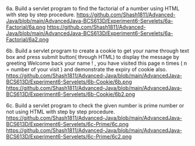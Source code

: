 6a. Build a servlet program to find the factorial of a number using HTML with step by step
procedure.
https://github.com/Shash1811/Advanced-Java/blob/main/AdvancedJava-BCS613D/Experiment6-Servelets/6a-Factorial/6a.png
https://github.com/Shash1811/Advanced-Java/blob/main/AdvancedJava-BCS613D/Experiment6-Servelets/6a-Factorial/6a2.png

6b. Build a servlet program to create a cookie to get your name through text box and press submit
button( through HTML) to display the message by greeting Welcome back your name ! , you have
visited this page n times ( n = number of your visit ) and demonstrate the expiry of cookie also.
https://github.com/Shash1811/Advanced-Java/blob/main/AdvancedJava-BCS613D/Experiment6-Servelets/6b-Cookie/6b.png
https://github.com/Shash1811/Advanced-Java/blob/main/AdvancedJava-BCS613D/Experiment6-Servelets/6b-Cookie/6b2.png

6c. Build a servlet program to check the given number is prime number or not using HTML with step
by step procedure.
https://github.com/Shash1811/Advanced-Java/blob/main/AdvancedJava-BCS613D/Experiment6-Servelets/6c-Prime/6c.png
https://github.com/Shash1811/Advanced-Java/blob/main/AdvancedJava-BCS613D/Experiment6-Servelets/6c-Prime/6c2.png

